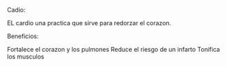 
Cadio:

EL cardio una practica que sirve para redorzar el corazon.

Beneficios:

Fortalece el corazon y los pulmones
Reduce el riesgo de un infarto
Tonifica los musculos

